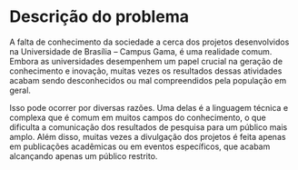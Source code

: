
# Descrição do problema

A falta de conhecimento da sociedade a cerca dos projetos desenvolvidos na Universidade de Brasília – Campus Gama, é uma realidade comum. Embora as universidades desempenhem um papel crucial na geração de conhecimento e inovação, muitas vezes os resultados dessas atividades acabam sendo desconhecidos ou mal compreendidos pela população em geral.

Isso pode ocorrer por diversas razões. Uma delas é a linguagem técnica e complexa que é comum em muitos campos do conhecimento, o que dificulta a comunicação dos resultados de pesquisa para um público mais amplo. Além disso, muitas vezes a divulgação dos projetos é feita apenas em publicações acadêmicas ou em eventos específicos, que acabam alcançando apenas um público restrito.
